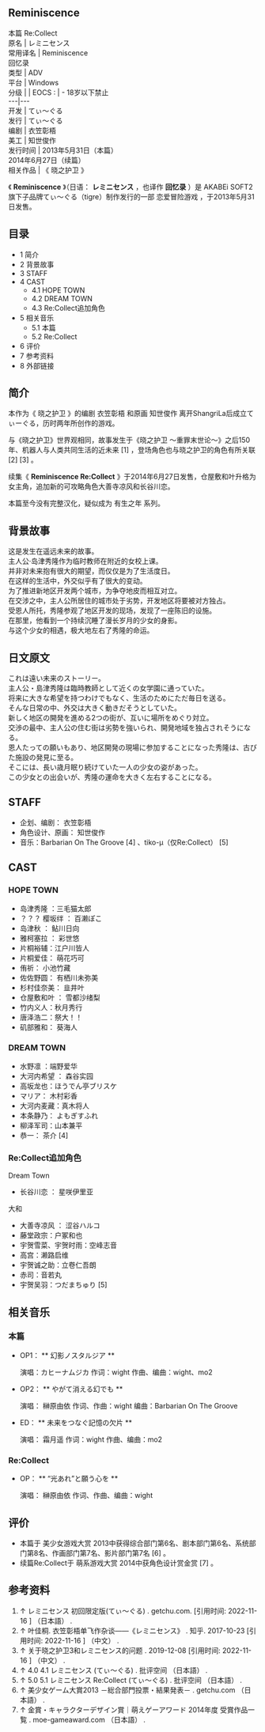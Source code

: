 Reminiscence  
---  
本篇  Re:Collect  
原名  |  レミニセンス   
常用译名  |  Reminiscence   
回忆录  
类型  |  ADV   
平台  |  Windows   
分级  |  |  EOCS  :  |  \- 18岁以下禁止   
---|---  
开发  |  てぃ～ぐる   
发行  |  てぃ～ぐる   
编剧  |  衣笠彰梧   
美工  |  知世俊作   
发行时间  |  2013年5月31日（本篇）   
2014年6月27日（续篇）  
相关作品  |  《  晓之护卫  》   
  
《 **Reminiscence** 》（日语：  **レミニセンス** ，也译作 **回忆录** ）是  AKABEi SOFT2
旗下子品牌てぃ～ぐる（tigre）制作发行的一部  恋爱冒险游戏  ，于2013年5月31日发售。

##  目录

  * 1  简介 
  * 2  背景故事 
  * 3  STAFF 
  * 4  CAST 
    * 4.1  HOPE TOWN 
    * 4.2  DREAM TOWN 
    * 4.3  Re:Collect追加角色 
  * 5  相关音乐 
    * 5.1  本篇 
    * 5.2  Re:Collect 
  * 6  评价 
  * 7  参考资料 
  * 8  外部链接 

##  简介

本作为《  晓之护卫  》的编剧  衣笠彰梧  和原画  知世俊作  离开ShangriLa后成立てぃーぐる，历时两年所创作的游戏。

与《晓之护卫》世界观相同，故事发生于《晓之护卫 ～重罪末世论～》之后150年、机器人与人类共同生活的近未来  [1]  ，登场角色也与晓之护卫的角色有所关联
[2]  [3]  。

续集《 **Reminiscence Re:Collect**
》于2014年6月27日发售，仓屋敷和叶升格为女主角，追加新的可攻略角色大善寺凉风和长谷川恋。

本篇至今没有完整汉化，疑似成为  有生之年  系列。

##  背景故事

这是发生在遥远未来的故事。  
主人公·岛津秀隆作为临时教师在附近的女校上课。  
并非对未来抱有很大的期望，而仅仅是为了生活度日。  
在这样的生活中，外交似乎有了很大的变动。  
为了推进新地区开发两个城市，为争夺地皮而相互对立。  
在交涉之中，主人公所居住的城市处于劣势，开发地区将要被对方独占。  
受恩人所托，秀隆参观了地区开发的现场，发现了一座陈旧的设施。  
在那里，他看到一个持续沉睡了漫长岁月的少女的身影。  
与这个少女的相遇，极大地左右了秀隆的命运。

日文原文  
---  
これは遠い未来のストーリー。  
主人公・島津秀隆は臨時教師として近くの女学園に通っていた。  
将来に大きな希望を持つわけでもなく、生活のためにただ毎日を送る。  
そんな日常の中、外交は大きく動きだそうとしていた。  
新しく地区の開発を進める2つの街が、互いに場所をめぐり対立。  
交渉の最中、主人公の住む街は劣勢を強いられ、開発地域を独占されそうになる。  
恩人たっての願いもあり、地区開発の現場に参加することになった秀隆は、古びた施設の発見に至る。  
そこには、長い歳月眠り続けていた一人の少女の姿があった。  
この少女との出会いが、秀隆の運命を大きく左右することになる。  
  
##  STAFF

  * 企划、编剧：  衣笠彰梧 
  * 角色设计、原画：  知世俊作 
  * 音乐：Barbarian On The Groove  [4]  、tiko-μ（仅Re:Collect）  [5] 

##  CAST

###  HOPE TOWN

  * 岛津秀隆  ：三毛猫太郎 
  * ？？？  樱坂绊  ：  百濑ぽこ 
  * 岛津秋  ：  鲇川日向 
  * 雅柯塞拉  ：  彩世悠 
  * 片桐裕辅：江户川皆人 
  * 片桐爱佳：  萌花巧可 
  * 侑祈：  小池竹藏 
  * 佐佐野圆：  有栖川未弥美 
  * 杉村佳奈美：  韭井叶 
  * 仓屋敷和叶  ：  雪都沙绪梨 
  * 竹内义人：秋月秀行 
  * 唐泽浩二：祭大！！ 
  * 矶部雅和：  葵海人 

###  DREAM TOWN

  * 水野凛  ：端野爱华 
  * 大河内希望  ：  森谷实园 
  * 高坂龙也：ほうでん亭ブリスケ 
  * マリア：  木村彩香 
  * 大河内麦藏：真木将人 
  * 本条静乃：  よもぎすふれ 
  * 柳泽军司：山本兼平 
  * 恭一：  茶介  [4] 

###  Re:Collect追加角色

Dream Town

  * 长谷川恋  ：  星咲伊里亚 

大和

  * 大善寺凉风  ：  涩谷ハルコ 
  * 藤堂政宗：户冢和也 
  * 宇贺雪菜、宇贺时雨：空峰志音 
  * 高宫：濑路启维 
  * 宇贺诚之助：立卷仁吾朗 
  * 赤司：音若丸 
  * 宇贺吴羽：つだまちゅり  [5] 

##  相关音乐

###  本篇

  * OP1： ** 幻影ノスタルジア  **

     演唱：カヒーナムジカ 
     作词：wight 
     作曲、编曲：wight、mo2 

  * OP2： ** やがて消える幻でも  **

     演唱：  榊原由依 
     作词、作曲：wight 
     编曲：Barbarian On The Groove 

  * ED： ** 未来をつなぐ記憶の欠片  **

     演唱：  霜月遥 
     作词：wight 
     作曲、编曲：mo2 

###  Re:Collect

  * OP： ** “光あれ”と願う心を  **

     演唱：  榊原由依 
     作词、作曲、编曲：wight 

##  评价

  * 本篇于  美少女游戏大赏  2013中获得综合部门第6名、剧本部门第6名、系统部门第8名、作画部门第7名、影片部门第7名  [6]  。 
  * 续篇Re:Collect于  萌系游戏大赏  2014中获角色设计赏金赏  [7]  。 

##  参考资料

  1. ↑  レミニセンス 初回限定版(てぃ～ぐる)  . getchu.com.  [引用时间:  2022-11-16  ]  （日本語）  . 
  2. ↑  叶佳桐.  衣笠彰梧单飞作杂谈——《レミニセンス》  . 知乎. 2017-10-23  [引用时间:  2022-11-16  ]  （中文）  . 
  3. ↑  关于晓之护卫3和レミニセンス的问题  . 2019-12-08  [引用时间:  2022-11-16  ]  （中文）  . 
  4. ↑  4.0  4.1  レミニセンス (てぃ～ぐる)  . 批评空间  （日本語）  . 
  5. ↑  5.0  5.1  レミニセンス Re:Collect (てぃ～ぐる)  . 批评空间  （日本語）  . 
  6. ↑  美少女ゲーム大賞2013 －総合部門投票・結果発表－  . getchu.com  （日本語）  . 
  7. ↑  金賞・キャラクターデザイン賞｜萌えゲーアワード 2014年度 受賞作品一覧  . moe-gameaward.com  （日本語）  . 